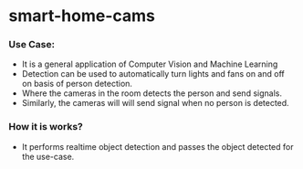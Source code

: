 # smart-home-cams

### Use Case:
* It is a general application of Computer Vision and Machine Learning
* Detection can be used to automatically turn lights and fans on and off on basis of person detection.
* Where the cameras in the room detects the person and send signals.
* Similarly, the cameras will will send signal when no person is detected.

### How it is works?
* It performs realtime object detection and passes the object detected for the use-case.

